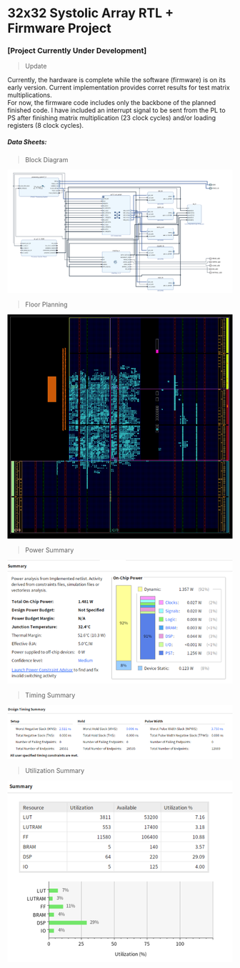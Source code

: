 <h1>32x32 Systolic Array RTL + Firmware Project</h1>

<h3>[Project Currently Under Development]</h3>

> Update

<p>
  Currently, the hardware is complete while the software (firmware) is on its early version. Current implementation
  provides corret results for test matrix multiplications. 
  <br>
  For now, the firmware code includes only the backbone of the planned finished code. I have included an interrupt 
  signal to be sent from the PL to PS after finishing matrix multiplication (23 clock cycles) and/or loading registers (8 clock cycles). 
</p>


<h5>
  Data Sheets:
</h5>

> Block Diagram
<p align="center">
  <img src="systolic-array-hardware/block-diagram.png">
</p>


> Floor Planning
<p align="center">
  <img src="systolic-array-hardware/floorplanning.png">
</p>


> Power Summary

<p align="center">
  <img src="systolic-array-hardware/power-summary.png">
</p>


> Timing Summary

<p align="center">
  <img src="systolic-array-hardware/timing-summary.png">
</p>


> Utilization Summary

<p align="center">
  <img src="systolic-array-hardware/utilization-summary.png">
</p>




